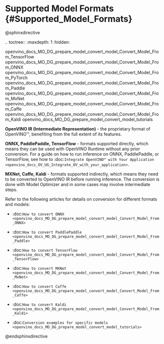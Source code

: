 # Supported Model Formats {#Supported_Model_Formats}

@sphinxdirective

.. toctree::
   :maxdepth: 1
   :hidden:

   openvino_docs_MO_DG_prepare_model_convert_model_Convert_Model_From_TensorFlow
   openvino_docs_MO_DG_prepare_model_convert_model_Convert_Model_From_ONNX
   openvino_docs_MO_DG_prepare_model_convert_model_Convert_Model_From_PyTorch
   openvino_docs_MO_DG_prepare_model_convert_model_Convert_Model_From_Paddle
   openvino_docs_MO_DG_prepare_model_convert_model_Convert_Model_From_MxNet
   openvino_docs_MO_DG_prepare_model_convert_model_Convert_Model_From_Caffe
   openvino_docs_MO_DG_prepare_model_convert_model_Convert_Model_From_Kaldi
   openvino_docs_MO_DG_prepare_model_convert_model_tutorials


**OpenVINO IR (Intermediate Representation)** - the proprietary format of OpenVINO™, benefiting from the full extent of its features.

**ONNX, PaddlePaddle, TensorFlow** - formats supported directly, which means they can be used with OpenVINO Runtime without any prior conversion. For a guide on how to run inference on ONNX, PaddlePaddle, or TensorFlow, see how to :doc:`Integrate OpenVINO™ with Your Application <openvino_docs_OV_UG_Integrate_OV_with_your_application>`.

**MXNet, Caffe, Kaldi** - formats supported indirectly, which means they need to be converted to OpenVINO IR before running inference. The conversion is done with Model Optimizer and in some cases may involve intermediate steps.

Refer to the following articles for details on conversion for different formats and models:

* :doc:`How to convert ONNX <openvino_docs_MO_DG_prepare_model_convert_model_Convert_Model_From_ONNX>`
* :doc:`How to convert PaddlePaddle <openvino_docs_MO_DG_prepare_model_convert_model_Convert_Model_From_Paddle>`
* :doc:`How to convert TensorFlow <openvino_docs_MO_DG_prepare_model_convert_model_Convert_Model_From_TensorFlow>`
* :doc:`How to convert MXNet <openvino_docs_MO_DG_prepare_model_convert_model_Convert_Model_From_MxNet>`
* :doc:`How to convert Caffe <openvino_docs_MO_DG_prepare_model_convert_model_Convert_Model_From_Caffe>`
* :doc:`How to convert Kaldi <openvino_docs_MO_DG_prepare_model_convert_model_Convert_Model_From_Kaldi>`

* :doc:`Conversion examples for specific models <openvino_docs_MO_DG_prepare_model_convert_model_tutorials>`

@endsphinxdirective
